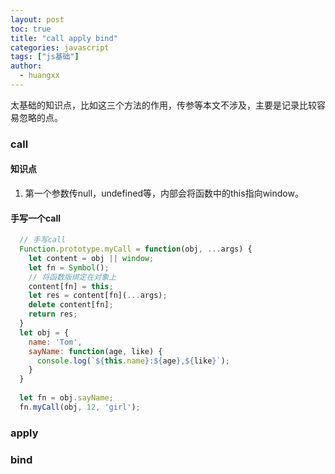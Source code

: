 ```yaml
---
layout: post
toc: true
title: "call apply bind"
categories: javascript
tags: ["js基础"]
author:
  - huangxx
---
```


太基础的知识点，比如这三个方法的作用，传参等本文不涉及，主要是记录比较容易忽略的点。
### call
#### 知识点
1. 第一个参数传null，undefined等，内部会将函数中的this指向window。
#### 手写一个call

```javascript
  // 手写call
  Function.prototype.myCall = function(obj, ...args) {
    let content = obj || window;
    let fn = Symbol();
    // 将函数版绑定在对象上
    content[fn] = this;
    let res = content[fn](...args);
    delete content[fn];
    return res;
  }
  let obj = {
    name: 'Tom',
    sayName: function(age, like) {
      console.log(`${this.name}:${age},${like}`);
    }
  }
  
  let fn = obj.sayName;
  fn.myCall(obj, 12, 'girl');
```
### apply
### bind
